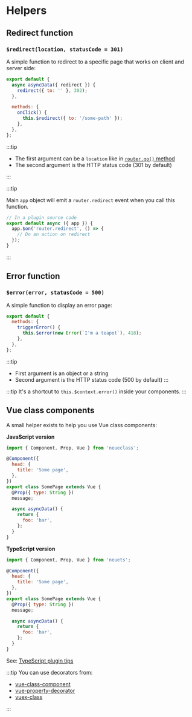 # Helpers

## Redirect function

### `$redirect(location, statusCode = 301)`

A simple function to redirect to a specific page that works on client and server side:

```js
export default {
  async asyncData({ redirect }) {
    redirect({ to: '' }, 302);
  },

  methods: {
    onClick() {
      this.$redirect({ to: '/some-path' });
    },
  },
};
```

:::tip

- The first argument can be a `location` like in [`router.go()` method](https://router.vuejs.org/guide/essentials/navigation.html#router-push-location-oncomplete-onabort)
- The second argument is the HTTP status code (301 by default)

:::

:::tip

Main `app` object will emit a `router.redirect` event when you call this function.

```js
// In a plugin source code
export default async ({ app }) {
  app.$on('router.redirect', () => {
    // Do an action on redirect
  });
}
```

:::

## Error function

### `$error(error, statusCode = 500)`

A simple function to display an error page:

```js
export default {
  methods: {
    triggerError() {
      this.$error(new Error(`I'm a teapot`), 418);
    },
  },
};
```

:::tip

- First argument is an object or a string
- Second argument is the HTTP status code (500 by default)
  :::

:::tip
It's a shortcut to `this.$context.error()` inside your components.
:::

## Vue class components

A small helper exists to help you use Vue class components:

**JavaScript version**

```js
import { Component, Prop, Vue } from 'neueclass';

@Component({
  head: {
    title: 'Some page',
  },
})
export class SomePage extends Vue {
  @Prop({ type: String })
  message;

  async asyncData() {
    return {
      foo: 'bar',
    };
  }
}
```

**TypeScript version**

```js
import { Component, Prop, Vue } from 'neuets';

@Component({
  head: {
    title: 'Some page',
  },
})
export class SomePage extends Vue {
  @Prop({ type: String })
  message;

  async asyncData() {
    return {
      foo: 'bar',
    };
  }
}
```

See: [TypeScript plugin tips](/guide/cli-plugins.html#typescript)

:::tip
You can use decorators from:

- [vue-class-component](https://github.com/vuejs/vue-class-component)
- [vue-property-decorator](https://github.com/kaorun343/vue-property-decorator)
- [vuex-class](https://github.com/ktsn/vuex-class)

:::
